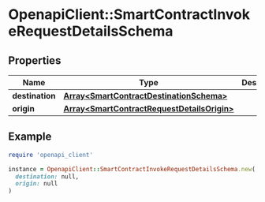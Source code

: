 # OpenapiClient::SmartContractInvokeRequestDetailsSchema

## Properties

| Name | Type | Description | Notes |
| ---- | ---- | ----------- | ----- |
| **destination** | [**Array&lt;SmartContractDestinationSchema&gt;**](SmartContractDestinationSchema.md) |  | [optional] |
| **origin** | [**Array&lt;SmartContractRequestDetailsOrigin&gt;**](SmartContractRequestDetailsOrigin.md) |  | [optional] |

## Example

```ruby
require 'openapi_client'

instance = OpenapiClient::SmartContractInvokeRequestDetailsSchema.new(
  destination: null,
  origin: null
)
```


